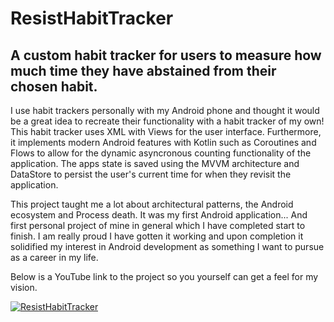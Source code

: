 ﻿# ResistHabitTracker
## A custom habit tracker for users to measure how much time they have abstained from their chosen habit.  

I use habit trackers personally with my Android phone and thought it would be a great idea to recreate their functionality with a habit tracker of my own! This habit tracker uses XML with Views for the user interface. Furthermore, it implements modern Android features with Kotlin such as Coroutines and Flows to allow for the dynamic asyncronous counting functionality of the application. The apps state is saved using the MVVM architecture and DataStore to persist the user's current time for when they revisit the application. 

This project taught me a lot about architectural patterns, the Android ecosystem and Process death. It was my first Android application... And first personal project of mine in general which I have completed start to finish. I am really proud I have gotten it working and upon completion it solidified my interest in Android development as something I want to pursue as a career in my life. 

Below is a YouTube link to the project so you yourself can get a feel for my vision. 

[![ResistHabitTracker](https://img.youtube.com/vi/M9-UF7ztn6A/0.jpg)](https://www.youtube.com/shorts/M9-UF7ztn6A)

